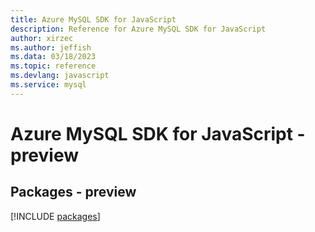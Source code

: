 ```yaml
---
title: Azure MySQL SDK for JavaScript
description: Reference for Azure MySQL SDK for JavaScript
author: xirzec
ms.author: jeffish
ms.data: 03/18/2023
ms.topic: reference
ms.devlang: javascript
ms.service: mysql
---
```

# Azure MySQL SDK for JavaScript - preview
## Packages - preview
[!INCLUDE [packages](mysql-index.md)]